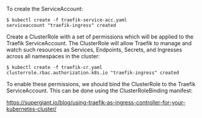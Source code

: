To create the ServiceAccount:

```shell
$ kubectl create -f traefik-service-acc.yaml 
serviceaccount "traefik-ingress" created
```

Create a ClusterRole with a set of permissions which will be applied to the Traefik ServiceAccount. The ClusterRole will allow Traefik to manage and watch such resources as Services, Endpoints, Secrets, and Ingresses across all namespaces in the cluster:

```shell
$ kubectl create -f traefik-cr.yaml
clusterrole.rbac.authorization.k8s.io "traefik-ingress" created
```
To enable these permissions, we should bind the ClusterRole to the Traefik ServiceAccount. This can be done using the ClusterRoleBinding manifest:

https://supergiant.io/blog/using-traefik-as-ingress-controller-for-your-kubernetes-cluster/
